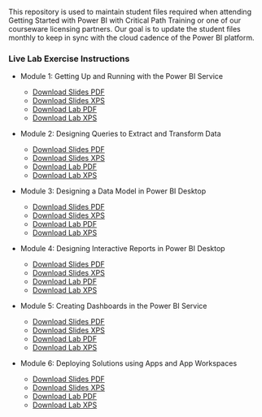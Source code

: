 This repository is used to maintain student files required when attending Getting Started with Power BI with Critical Path Training or one of our courseware licensing partners. Our goal is to update the student files monthly to keep in sync with the cloud cadence of the Power BI platform.

### Live Lab Exercise Instructions

- Module 1: Getting Up and Running with the Power BI Service
  - [Download Slides PDF](https://github.com/CriticalPathTraining/GSPBI/raw/master/Student/Modules/01_IntroToPowerBI/Slides.pdf)
  - [Download Slides XPS](https://github.com/CriticalPathTraining/GSPBI/raw/master/Student/Modules/01_IntroToPowerBI/Slides.xps)
  - [Download Lab PDF](https://github.com/CriticalPathTraining/GSPBI/raw/master/Student/Modules/01_IntroToPowerBI/Lab.pdf)
  - [Download Lab XPS](https://github.com/CriticalPathTraining/GSPBI/raw/master/Student/Modules/01_IntroToPowerBI/Lab.xps)

- Module 2: Designing Queries to Extract and Transform Data
  - [Download Slides PDF](https://github.com/CriticalPathTraining/GSPBI/raw/master/Student/Modules/02_Queries/Slides.pdf)
  - [Download Slides XPS](https://github.com/CriticalPathTraining/GSPBI/raw/master/Student/Modules/02_Queries/Slides.xps)
  - [Download Lab PDF](https://github.com/CriticalPathTraining/GSPBI/raw/master/Student/Modules/02_Queries/Lab.pdf)
  - [Download Lab XPS](https://github.com/CriticalPathTraining/GSPBI/raw/master/Student/Modules/02_Queries/Lab.xps)

- Module 3: Designing a Data Model in Power BI Desktop
  - [Download Slides PDF](https://github.com/CriticalPathTraining/GSPBI/raw/master/Student/Modules/03_DataModeling/Slides.pdf)
  - [Download Slides XPS](https://github.com/CriticalPathTraining/GSPBI/raw/master/Student/Modules/03_DataModeling/Slides.xps)
  - [Download Lab PDF](https://github.com/CriticalPathTraining/GSPBI/raw/master/Student/Modules/03_DataModeling/Lab.pdf)
  - [Download Lab XPS](https://github.com/CriticalPathTraining/GSPBI/raw/master/Student/Modules/03_DataModeling/Lab.xps)

- Module 4: Designing Interactive Reports in Power BI Desktop
  - [Download Slides PDF](https://github.com/CriticalPathTraining/GSPBI/raw/master/Student/Modules/04_Reports/Slides.pdf)
  - [Download Slides XPS](https://github.com/CriticalPathTraining/GSPBI/raw/master/Student/Modules/04_Reports/Slides.xps)
  - [Download Lab PDF](https://github.com/CriticalPathTraining/GSPBI/raw/master/Student/Modules/04_Reports/Lab.pdf)
  - [Download Lab XPS](https://github.com/CriticalPathTraining/GSPBI/raw/master/Student/Modules/04_Reports/Lab.xps)

- Module 5: Creating Dashboards in the Power BI Service
  - [Download Slides PDF](https://github.com/CriticalPathTraining/GSPBI/raw/master/Student/Modules/05_Dashboards/Slides.pdf)
  - [Download Slides XPS](https://github.com/CriticalPathTraining/GSPBI/raw/master/Student/Modules/05_Dashboards/Slides.xps)
  - [Download Lab PDF](https://github.com/CriticalPathTraining/GSPBI/raw/master/Student/Modules/05_Dashboards/Lab.pdf)
  - [Download Lab XPS](https://github.com/CriticalPathTraining/GSPBI/raw/master/Student/Modules/05_Dashboards/Lab.xps)

- Module 6: Deploying Solutions using Apps and App Workspaces
  - [Download Slides PDF](https://github.com/CriticalPathTraining/GSPBI/raw/master/Student/Modules/06_AppWorkspaces/Slides.pdf)
  - [Download Slides XPS](https://github.com/CriticalPathTraining/GSPBI/raw/master/Student/Modules/06_AppWorkspaces/Slides.xps)
  - [Download Lab PDF](https://github.com/CriticalPathTraining/GSPBI/raw/master/Student/Modules/06_AppWorkspaces/Lab.pdf)
  - [Download Lab XPS](https://github.com/CriticalPathTraining/GSPBI/raw/master/Student/Modules/06_AppWorkspaces/Lab.xps)